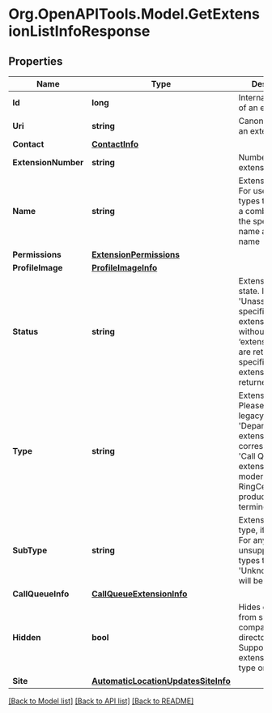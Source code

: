 
# Org.OpenAPITools.Model.GetExtensionListInfoResponse

## Properties

Name | Type | Description | Notes
------------ | ------------- | ------------- | -------------
**Id** | **long** | Internal identifier of an extension | [optional] 
**Uri** | **string** | Canonical URI of an extension | [optional] 
**Contact** | [**ContactInfo**](ContactInfo.md) |  | [optional] 
**ExtensionNumber** | **string** | Number of an extension | [optional] 
**Name** | **string** | Extension name. For user extension types the value is a combination of the specified first name and last name | [optional] 
**Permissions** | [**ExtensionPermissions**](ExtensionPermissions.md) |  | [optional] 
**ProfileImage** | [**ProfileImageInfo**](ProfileImageInfo.md) |  | [optional] 
**Status** | **string** | Extension current state. If &#39;Unassigned&#39; is specified, then extensions without ‘extensionNumber’ are returned. If not specified, then all extensions are returned | [optional] 
**Type** | **string** | Extension type. Please note that legacy &#39;Department&#39; extension type corresponds to &#39;Call Queue&#39; extensions in modern RingCentral product terminology | [optional] 
**SubType** | **string** | Extension sub-type, if applicable. For any unsupported sub-types the &#39;Unknown&#39; value will be returned | [optional] 
**CallQueueInfo** | [**CallQueueExtensionInfo**](CallQueueExtensionInfo.md) |  | [optional] 
**Hidden** | **bool** | Hides extension from showing in company directory. Supported for extensions of User type only | [optional] 
**Site** | [**AutomaticLocationUpdatesSiteInfo**](AutomaticLocationUpdatesSiteInfo.md) |  | [optional] 

[[Back to Model list]](../README.md#documentation-for-models)
[[Back to API list]](../README.md#documentation-for-api-endpoints)
[[Back to README]](../README.md)

